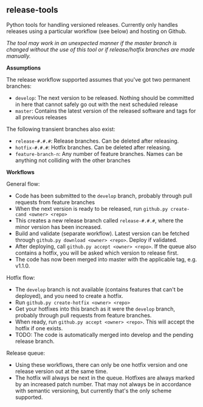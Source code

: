 release-tools
-------------

Python tools for handling versioned releases. Currently only handles releases using a particular workflow
(see below) and hosting on Github.

*The tool may work in an unexpected manner if the master branch is changed without the use
of this tool or if release/hotfix branches are made manually.*

**Assumptions**

The release workflow supported assumes that you've got two permanent branches:
  * ``develop``: The next version to be released. Nothing should be committed in here that cannot safely go
  out with the next scheduled release
  * ``master``: Contains the latest version of the released software and tags for all previous releases

The following transient branches also exist:
  * ``release-#.#.#``: Release branches. Can be deleted after releasing.
  * ``hotfix-#.#.#``: Hotfix branches. Can be deleted after releasing.
  * ``feature-branch-n``: Any number of feature branches. Names can be anything not colliding with 
  the other branches

**Workflows**

General flow:
  * Code has been submitted to the ``develop`` branch, probably through pull requests from feature branches
  * When the next version is ready to be released, run ``github.py create-cand <owner> <repo>``
  * This creates a new release branch called ``release-#.#.#``, where the minor version has been increased.
  * Build and validate (separate workflow). Latest version can be fetched through
  ``github.py download <owner> <repo>``. Deploy if validated.
  * After deploying, call ``github.py accept <owner> <repo>``. If the queue also contains a hotfix, you
  will be asked which version to release first.
  * The code has now been merged into master with the applicable tag, e.g. v1.1.0.
  
Hotfix flow:
  * The ``develop`` branch is not available (contains features that can't be deployed), and you need to
  create a hotfix.
  * Run ``github.py create-hotfix <owner> <repo>``
  * Get your hotfixes into this branch as it were the ``develop`` branch, probably through pull requests
  from feature branches.
  * When ready, run ``github.py accept <owner> <repo>``. This will accept the hotfix if one exists.
  * TODO: The code is automatically merged into develop and the pending release branch.
  
Release queue:
  * Using these workflows, there can only be one hotfix version and one release version out at the same time.
  * The hotfix will always be next in the queue. Hotfixes are always marked by an increased patch number. 
  That may not always be in accordance with semantic versioning, but currently that's the only scheme supported. 

